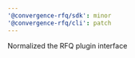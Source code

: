 ```yaml
---
'@convergence-rfq/sdk': minor
'@convergence-rfq/cli': patch
---
```


Normalized the RFQ plugin interface
